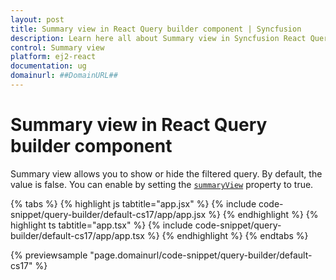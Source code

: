 ```yaml
---
layout: post
title: Summary view in React Query builder component | Syncfusion
description: Learn here all about Summary view in Syncfusion React Query builder component of Syncfusion Essential JS 2 and more.
control: Summary view 
platform: ej2-react
documentation: ug
domainurl: ##DomainURL##
---
```


# Summary view in React Query builder component

Summary view allows you to show or hide the filtered query. By default, the value is false. You can enable by setting the [`summaryView`](https://ej2.syncfusion.com/react/documentation/api/query-builder/#summaryview) property to true.

{% tabs %}
{% highlight js tabtitle="app.jsx" %}
{% include code-snippet/query-builder/default-cs17/app/app.jsx %}
{% endhighlight %}
{% highlight ts tabtitle="app.tsx" %}
{% include code-snippet/query-builder/default-cs17/app/app.tsx %}
{% endhighlight %}
{% endtabs %}

 {% previewsample "page.domainurl/code-snippet/query-builder/default-cs17" %}